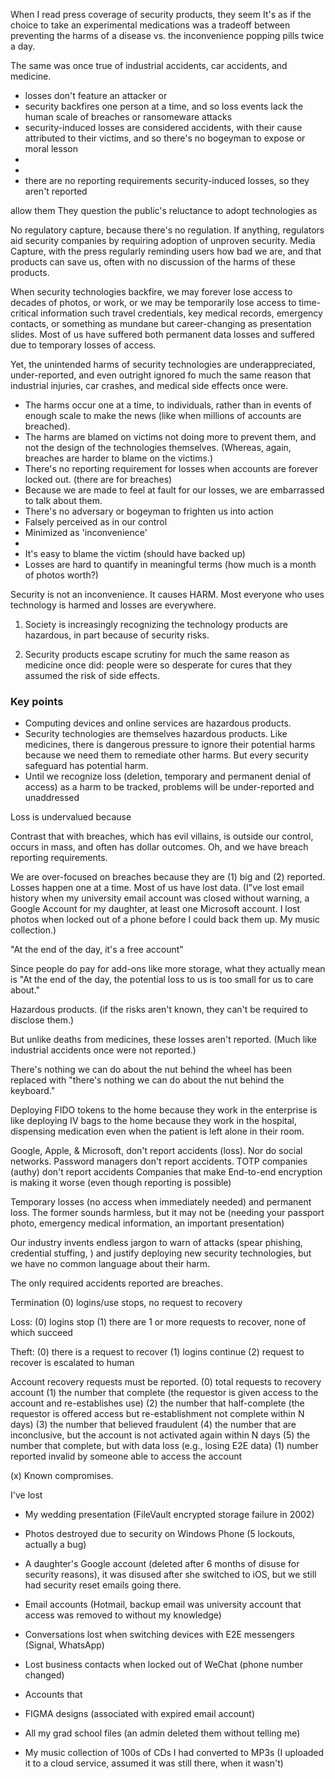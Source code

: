 

<!-- The tech industry would readily fault us for the harms we face when the security measures that are supposed to protect us backfire...but they rarely have to. -->


When I read press coverage of security products, they seem It's as if the choice to take an experimental medications was a tradeoff between preventing the harms of a disease vs. the inconvenience popping pills twice a day.

The same was once true of industrial accidents, car accidents, and medicine.

[^cryptocurrency]: Notable exceptions are when cryptocurrency holders lose the keys to millions of dollars in assets.

 - losses don't feature an attacker or 
 - security backfires one person at a time, and so loss events lack the human scale of breaches or ransomeware attacks
 - security-induced losses are considered accidents, with their cause attributed to their victims, and so there's no bogeyman to expose or moral lesson
 - 
 - 
 - there are no reporting requirements security-induced losses, so they aren't reported




 allow them 
They question the public's reluctance to adopt technologies as 



No regulatory capture, because there's no regulation. If anything, regulators aid security companies by requiring adoption of unproven security. Media Capture, with the press regularly reminding users how bad we are, and that products can save us, often with no discussion of the harms of these products.

When security technologies backfire, we may forever lose access to decades of photos, or work, or we may be temporarily lose access to time-critical information such travel credentials, key medical records, emergency contacts, or something as mundane but career-changing as presentation slides. Most of us have suffered both permanent data losses and suffered due to temporary losses of access.

Yet, the unintended harms of security technologies are underappreciated, under-reported, and even outright ignored fo much the same reason that industrial injuries, car crashes, and medical side effects once were.

- The harms occur one at a time, to individuals, rather than in events of enough scale to make the news (like when millions of accounts are breached).
- The harms are blamed on victims not doing more to prevent them, and not the design of the technologies themselves. (Whereas, again, breaches are harder to blame on the victims.)
- There's no reporting requirement for losses when accounts are forever locked out. (there are for breaches)
- Because we are made to feel at fault for our losses, we are embarrassed to talk about them.
- There's no adversary or bogeyman to frighten us into action
- Falsely perceived as in our control
- Minimized as 'inconvenience'
- 
- It's easy to blame the victim (should have backed up)
- Losses are hard to quantify in meaningful terms (how much is a month of photos worth?)

Security is not an inconvenience. It causes HARM.
Most everyone who uses technology is harmed and losses are everywhere.

1. Society is increasingly recognizing the technology products are hazardous, in part because of security risks.



1. Security products escape scrutiny for much the same reason as medicine once did: people were so desperate for cures that they assumed the risk of side effects.

### Key points

- Computing devices and online services are hazardous products.
- Security technologies are themselves hazardous products. Like medicines, there is dangerous pressure to ignore their potential harms because we need them to remediate other harms. But every security safeguard has potential harm.
- Until we recognize loss (deletion, temporary and permanent denial of access) as a harm to be tracked, problems will be under-reported and unaddressed

Loss is undervalued because


Contrast that with breaches, which has evil villains, is outside our control, occurs in mass, and often has dollar outcomes. Oh, and we have breach reporting requirements.



We are over-focused on breaches because they are (1) big and (2) reported.  Losses happen one at a time.  Most of us have lost data. (I"ve lost email history when my university email account was closed without warning, a Google Account for my daughter, at least one Microsoft account. I lost photos when locked out of a phone before I could back them up.  My music collection.)


"At the end of the day, it's a free account"

Since people do pay for add-ons like more storage, what they actually mean is "At the end of the day, the potential loss to us is too small for us to care about."

Hazardous products. (if the risks aren't known, they can't be required to disclose them.)

But unlike deaths from medicines, these losses aren't reported.  (Much like industrial accidents once were not reported.)

There's nothing we can do about the nut behind the wheel has been replaced with "there's nothing we can do about the nut behind the keyboard."

Deploying FIDO tokens to the home because they work in the enterprise is like deploying IV bags to the home because they work in the hospital, dispensing medication even when the patient is left alone in their room.

Google, Apple, & Microsoft, don't report accidents (loss).
Nor do social networks.
Password managers don't report accidents.
TOTP companies (authy) don't report accidents
Companies that make 
End-to-end encryption is making it worse (even though reporting is possible)

Temporary losses (no access when immediately needed) and permanent loss.  The former sounds harmless, but it may not be (needing your passport photo, emergency medical information, an important presentation)

Our industry invents endless jargon to warn of attacks (spear phishing, credential stuffing, ) and justify deploying new security technologies, but we have no common language about their harm.

The only required accidents reported are breaches.

Termination
   (0) logins/use stops, no request to recovery

Loss:
   (0) logins stop
   (1) there are 1 or more requests to recover, none of which succeed

Theft:
   (0) there is a request to recover
   (1) logins continue
   (2) request to recover is escalated to human



Account recovery requests must be reported.
   (0) total requests to recovery account
   (1) the number that complete (the requestor is given access to the account and re-establishes use)
   (2) the number that half-complete (the requestor is offered access but re-establishment not complete within N days)
   (3) the number that believed fraudulent
   (4) the number that are inconclusive, but the account is not activated again within N days
   (5) the number that complete, but with data loss (e.g., losing E2E data)
   (1) number reported invalid by someone able to access the account

   (x) Known compromises.


I've lost
- My wedding presentation (FileVault encrypted storage failure in 2002)
- Photos destroyed due to security on Windows Phone (5 lockouts, actually a bug)
- A daughter's Google account (deleted after 6 months of disuse for security reasons), it was disused after she switched to iOS, but we still had security reset emails going there.
- Email accounts (Hotmail, backup email was university account that access was removed to without my knowledge)
- Conversations lost when switching devices with E2E messengers (Signal, WhatsApp)
- Lost business contacts when locked out of WeChat (phone number changed)

- Accounts that 
- FIGMA designs (associated with expired email account)
- All my grad school files (an admin deleted them without telling me)
- My music collection of 100s of CDs I had converted to MP3s (I uploaded it to a cloud service, assumed it was still there, when it wasn't)


